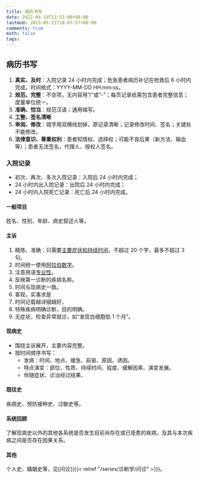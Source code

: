 ```yaml
---
title: 病历书写
date: 2022-04-19T13:53:00+08:00
lastmod: 2023-05-21T18:07:57+08:00
comments: true
math: false
tags:
---
```


## 病历书写

1. **真实、及时**：入院记录 24 小时内完成；危急患者病历补记在抢救后 6 小时内完成。时间格式：YYYY-MM-DD HH:mm:ss。
2. **规范、完整**：不空项，无内容用“/”或“-”；每页记录纸需包含患者完整信息；度量单位统一。
3. **准确、恰当**：规范汉语；通用缩写。
4. **工整、签名清晰**
5. **审阅、修改**：错字用双横线划掉，原记录清晰；记录修改时间、签名；关键处不能修改。
6. **法律意识、尊重权利**：患者知情权、选择权；可能不良后果（新方法、输血等）；患者无法签名，代理人、授权人签名。

### 入院记录

- 初次、再次、多次入院记录：入院后 24 小时内完成；
- 24 小时内出入院记录：出院后 24 小时内完成；
- 24 小时内入院死亡记录：死亡后 24 小时内完成。

#### 一般项目

姓名、性别、年龄、病史叙述人等。

#### 主诉

1. 精炼、准确：只需要<ins>主要症状和持续时间</ins>，不超过 20 个字，最多不超过 3 句。
2. 时间统一使用<ins>阿拉伯数字</ins>。
3. 注意用语<ins>专业性</ins>。
4. 反映第一诊断的疾病名称。
5. 时间与现病史一致。
6. 客观，实事求是
7. 时间记载越详细越好，
8. 特殊疾病明确诊断，目的明确。
9. 无症状，检查异常就诊，如“发现白细胞低 1 个月”。

#### 现病史

- 围绕主诉展开，主要内容完整。
- 按时间顺序书写：
    - 发病：时间、地点、缓急、前驱、原因、诱因。
    - 特点演变：部位、性质、持续时间、程度、缓解因素、演变发展。
    - 伴随症状、诊治经过结果、

#### 既往史

疾病史、预防接种史、过敏史等。

#### 系统回顾

了解现病史以外的其他各系统是否发生目前尚存在或已痊愈的疾病，及其与本次疾病之间是否存在因果关系。

#### 其他

个人史、婚姻史等，见[问诊]({{< relref "/series/诊断学/问诊" >}})。

